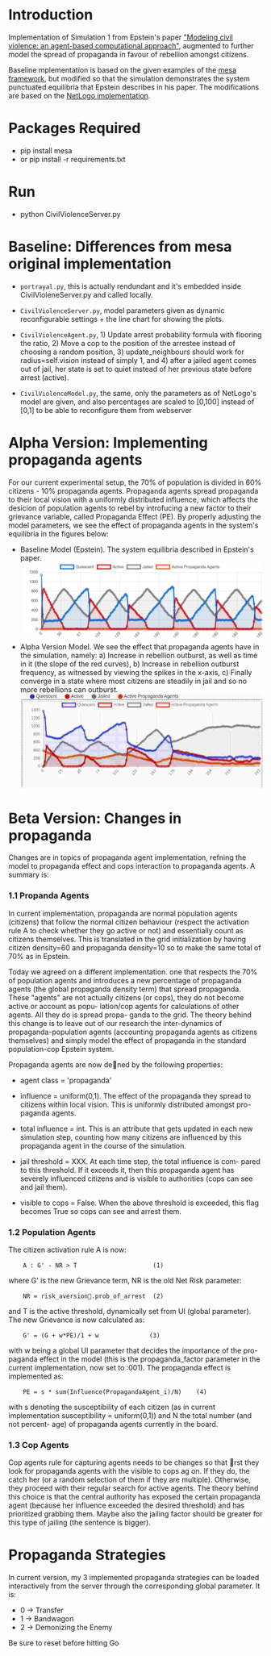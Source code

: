 # Introduction
Implementation of Simulation 1 from Epstein's paper ["Modeling civil violence: an agent-based computational approach"](https://www.semanticscholar.org/paper/Modeling-civil-violence%3A-an-agent-based-approach.-Epstein/012d71badb72df66a59c306dc597b4c96d783083), augmented to further model the spread of propaganda in favour of rebellion amongst citizens. 

Baseline mplementation is based on the given examples of the [mesa framework](https://github.com/projectmesa/mesa/tree/master/examples/epstein_civil_violence), but modified so that the simulation demonstrates the system punctuated equilibria that Epstein describes in his paper. The modifications are based on the [NetLogo implementation](https://ccl.northwestern.edu/netlogo/models/Rebellion).


# Packages Required
- pip install mesa
- or pip install -r requirements.txt

# Run
- python CivilViolenceServer.py

# Baseline: Differences from mesa original implementation

- ``portrayal.py``, this is actually rendundant and it's embedded inside CivilVioleneServer.py and called locally.

- ``CivilViolenceServer.py``, model parameters given as dynamic reconfigurable settings + the line chart for showing the plots.

- ``CivilViolenceAgent.py``, 1) Update arrest probability formula with flooring the ratio, 2) Move a cop to the position of the arrestee instead of choosing a random position, 3) update_neighbours should work for radius=self.vision instead of simply 1, and 4) after a jailed agent comes out of jail, her state is set to quiet instead of her previous state before arrest (active).
        
 - ``CivilViolenceModel.py``, the same, only the parameters as of NetLogo's model are given, and also percentages are scaled to [0,100] instead of [0,1]
  to be able to reconfigure them from webserver

# Alpha Version: Implementing propaganda agents
For our current experimental setup, the 70% of population is divided in 60% citizens - 10% propaganda agents. Propaganda agents spread propaganda to their local vision with a uniformly distributed influence, which affects the desicion of population agents to rebel by introfucing a new factor to their grievance variable, called Propaganda Effect (PE). By properly adjusting the model parameters, we see the effect of propaganda agents in the system's equilibria in the figures below: 
- Baseline Model (Epstein). The system equilibria described in Epstein's paper.
    ![Screenshot](https://github.com/fabero/Civil-Violence-Modelling-A05/blob/master/figures/Baseline.png)
- Alpha Version Model. We see the effect that propaganda agents have in the simulation, namely: a) Increase in rebellion outburst, as well as time in it (the slope of the red curves), b) Increase in rebellion outburst frequency, as witnessed by viewing the spikes in the x-axis, c) Finally converge in a state where most citizens are steadily in jail and so no more rebellions can outburst.
    ![Screenshot](https://github.com/fabero/Civil-Violence-Modelling-A05/blob/giorgos/figures/Selection_004.jpg)

# Beta Version: Changes in propaganda
Changes are in topics of propaganda agent implementation,
refning the model to propaganda effect and cops interaction to propaganda
agents. A summary is:

### 1.1 Propanda Agents
In current implementation, propaganda are normal population agents (citizens)
that follow the normal citizen behaviour (respect the activation rule A to check
whether they go active or not) and essentially count as citizens themselves.
This is translated in the grid initialization by having citizen density=60 and
propaganda density=10 so to make the same total of 70% as in Epstein.

Today we agreed on a different implementation. one that respects the 70% of
population agents and introduces a new percentage of propaganda agents (the
global propaganda density term) that spread propaganda. These "agents" are
not actually citizens (or cops), they do not become active or account as popu-
lation/cop agents for calculations of other agents. All they do is spread propa-
ganda to the grid. The theory behind this change is to leave out of our research
the inter-dynamics of propaganda-population agents (accounting propaganda
agents as citizens themselves) and simply model the effect of propaganda in the
standard population-cop Epstein system.

Propaganda agents are now dened by the following properties:
- agent class = 'propaganda'
- influence = uniform(0,1). The effect of the propaganda they spread
to citizens within local vision. This is uniformly distributed amongst pro-
paganda agents.
- total influence = int. This is an attribute that gets updated in each
new simulation step, counting how many citizens are influenced by this propaganda agent in the course of the simulation.

- jail threshold = XXX. At each time step, the total influence is com-
pared to this threshold. If it exceeds it, then this propaganda agent has
severely influenced citizens and is visible to authorities (cops can see and
jail them).
- visible to cops = False. When the above threshold is exceeded, this flag becomes True so cops can see and arrest them.


### 1.2 Population Agents
The citizen activation rule A is now:
        
        A : G' - NR > T                     (1)
where G' is the new Grievance term, NR is the old Net Risk parameter:
        
        NR = risk_aversion.prob_of_arrest  (2)
        
and T is the active threshold, dynamically set from UI (global parameter). The
new Grievance is now calculated as:
    
        G' = (G + w*PE)/1 + w              (3)
with w being a global UI parameter that decides the importance of the pro-
paganda effect in the model (this is the propaganda_factor parameter in the
current implementation, now set to :001). The propaganda effect is implemented
as:

        PE = s * sum(Influence(PropagandaAgent_i)/N)    (4)
with s denoting the susceptibility of each citizen (as in current implementation
susceptibility = uniform(0,1)) and N the total number (and not percent-
age) of propaganda agents currently in the board.


### 1.3 Cop Agents
Cop agents rule for capturing agents needs to be changes so that rst they
look for propaganda agents with the visible to cops 
ag on. If they do, the catch her (or a random selection of them if they are multiple). Otherwise,
they proceed with their regular search for active agents. The theory behind
this choice is that the central authority has exposed the certain propaganda
agent (because her influence exceeded the desired threshold) and has prioritized
grabbing them. Maybe also the jailing factor should be greater for this type of
jailing (the sentence is bigger).

# Propaganda Strategies
In current version, my 3 implemented propaganda strategies can be loaded interactively from the server through the corresponding global parameter. It is:
- 0 -> Transfer
- 1 -> Bandwagon
- 2 -> Demonizing the Enemy

Be sure to reset before hitting Go
